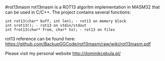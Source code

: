 #rot13masm
rot13masm is a ROT13 algoritm implementation in MASM32 that can be used in C/C++. The project contains several functions:
```
int rot13(char* buff, int len); - rot13 on memory block
int srot13(); - rot13 on stdin/stdout
int frot13(char* from, char* to); - rot13 on files
```
rot13 reference can be found here:
https://github.com/BackupGGCode/rot13masm/raw/wiki/rot13masm.pdf

Please visit my personal website http://dominikcebula.pl/
